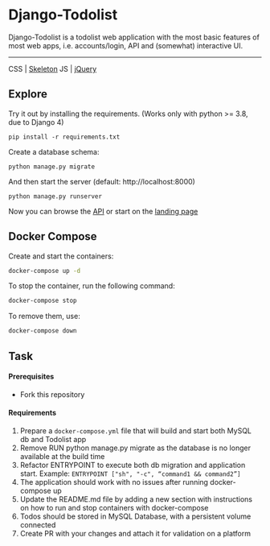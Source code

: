 # Django-Todolist

Django-Todolist is a todolist web application with the most basic features of most web apps, i.e. accounts/login, API and (somewhat) interactive UI.

---
CSS | [Skeleton](http://getskeleton.com/)
JS  | [jQuery](https://jquery.com/)

## Explore
Try it out by installing the requirements. (Works only with python >= 3.8, due to Django 4)

    pip install -r requirements.txt

Create a database schema:

    python manage.py migrate

And then start the server (default: http://localhost:8000)

    python manage.py runserver


Now you can browse the [API](http://localhost:8000/api/)
or start on the [landing page](http://localhost:8000/)

## Docker Compose

Create and start the containers:

```bash
docker-compose up -d
```

To stop the container, run the following command:

```bash
docker-compose stop
```

To remove them, use:

```bash
docker-compose down
```

## Task
#### Prerequisites
- Fork this repository

#### Requirements

1. Prepare a `docker-compose.yml` file that will build and start both MySQL db and Todolist app
2. Remove RUN python manage.py migrate as the database is no longer available at the build time
3. Refactor ENTRYPOINT to execute both db migration and application start. Example:
`ENTRYPOINT ["sh", "-c", “command1 && command2”]`
4. The application should work with no issues after running docker-compose up
5. Update the README.md file by adding a new section with instructions on how to run and stop containers with docker-compose
6. Todos should be stored in MySQL Database, with a persistent volume connected
7. Create PR with your changes and attach it for validation on a platform








